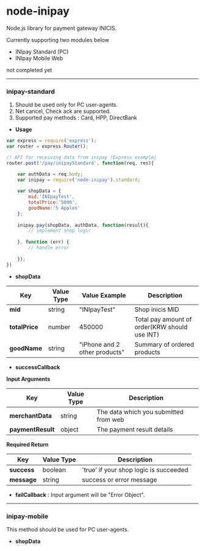# node-inipay

Node.js library for payment gateway INICIS.

Currently supporting two modules below
- INIpay Standard (PC)
- INIpay Mobile Web

not completed yet



----------------
### inipay-standard

1. Should be used only for PC user-agents.
2. Net cancel, Check ack are supported.
3. Supported pay methods : Card, HPP, DirectBank

- **Usage**

```javascript
var express = require('express');
var router = express.Router();

// API for receiving data from inipay (Express example)
router.post('/pay/inipayStandard', function(req, res){

    var authData = req.body; 
    var inipay = require('node-inipay').standard;
    
    var shopData = {
        mid:'INIpayTest',
        totalPrice:'5000',
        goodName:'5 Apples'
    };
    
    inipay.pay(shopData, authData, function(result){
        // implement shop logic
    
    }, function (err) {
        // handle error
    
    });
})
```
- **shopData**

Key | Value Type | Value Example | Description
------------ | ------------- | ------------- | -------------
**mid** | string | "INIpayTest" | Shop inicis MID
**totalPrice** | number | 450000 | Total pay amount of order(KRW should use INT)
**goodName** | string | "iPhone and 2 other products" | Summary of ordered products 


- **successCallback**

**Input Arguments**

Key | Value Type |  Description
------------ | ------------- | -------------
**merchantData** | string | The data which you submitted from web
**paymentResult** | object | The payment result details

**Required Return**

Key | Value Type |  Description
------------ | ------------- | -------------
**success** | boolean | 'true' if your shop logic is succeeded
**message** | string | success or error message


- **failCallback** : Input argument will be "Error Object". 

----------------
### inipay-mobile

This method should be used for PC user-agents.

- **shopData**
